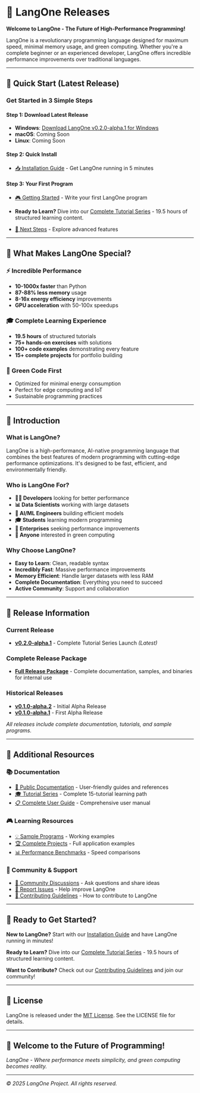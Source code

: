 # 🚀 LangOne Releases

**Welcome to LangOne - The Future of High-Performance Programming!**

LangOne is a revolutionary programming language designed for maximum speed, minimal memory usage, and green computing. Whether you're a complete beginner or an experienced developer, LangOne offers incredible performance improvements over traditional languages.

---

## 🎯 **Quick Start (Latest Release)**

### **Get Started in 3 Simple Steps**

#### **Step 1: Download Latest Release**
- **Windows**: [Download LangOne v0.2.0-alpha.1 for Windows](public-release/windows-x64/langone.exe)
- **macOS**: Coming Soon
- **Linux**: Coming Soon

#### **Step 2: Quick Install**
- [📥 Installation Guide](public-release/INSTALLATION.md) - Get LangOne running in 5 minutes

#### **Step 3: Your First Program**
- [🎮 Getting Started](public-release/GETTING_STARTED.md) - Write your first LangOne program

- **Ready to Learn?** Dive into our [Complete Tutorial Series](public-release/tutorials/README.md) - 19.5 hours of structured learning content.

- [🚀 Next Steps](public-release/tutorials/15-complete-project.md) - Explore advanced features

---

## 🌟 **What Makes LangOne Special?**

### **⚡ Incredible Performance**
- **10-1000x faster** than Python
- **87-88% less memory** usage
- **8-16x energy efficiency** improvements
- **GPU acceleration** with 50-100x speedups

### **🎓 Complete Learning Experience**
- **19.5 hours** of structured tutorials
- **75+ hands-on exercises** with solutions
- **100+ code examples** demonstrating every feature
- **15+ complete projects** for portfolio building

### **🌱 Green Code First**
- Optimized for minimal energy consumption
- Perfect for edge computing and IoT
- Sustainable programming practices

---

## 📖 **Introduction**

### **What is LangOne?**
LangOne is a high-performance, AI-native programming language that combines the best features of modern programming with cutting-edge performance optimizations. It's designed to be fast, efficient, and environmentally friendly.

### **Who is LangOne For?**
- **👨‍💻 Developers** looking for better performance
- **📊 Data Scientists** working with large datasets
- **🤖 AI/ML Engineers** building efficient models
- **🎓 Students** learning modern programming
- **🏢 Enterprises** seeking performance improvements
- **🌱 Anyone** interested in green computing

### **Why Choose LangOne?**
- **Easy to Learn**: Clean, readable syntax
- **Incredibly Fast**: Massive performance improvements
- **Memory Efficient**: Handle larger datasets with less RAM
- **Complete Documentation**: Everything you need to succeed
- **Active Community**: Support and collaboration

---

## 📂 **Release Information**

### **Current Release**
- **[v0.2.0-alpha.1](public-release/README.md)** - Complete Tutorial Series Launch *(Latest)*

### **Complete Release Package**
- **[Full Release Package](marketing/complete-release/README.md)** - Complete documentation, samples, and binaries for internal use

### **Historical Releases**
- **[v0.1.0-alpha.2](marketing/complete-release/README.md)** - Initial Alpha Release
- **[v0.1.0-alpha.1](marketing/complete-release/README.md)** - First Alpha Release

*All releases include complete documentation, tutorials, and sample programs.*

---

## 🔗 **Additional Resources**

### **📚 Documentation**
- [📖 Public Documentation](public-release/README.md) - User-friendly guides and references
- [🎓 Tutorial Series](public-release/tutorials/README.md) - Complete 15-tutorial learning path
- [📋 Complete User Guide](marketing/complete-release/USER_GUIDE.md) - Comprehensive user manual

### **🎮 Learning Resources**
- [💡 Sample Programs](public-release/samples/README.md) - Working examples
- [🏆 Complete Projects](public-release/tutorials/15-complete-project.md) - Full application examples
- [📊 Performance Benchmarks](marketing/complete-release/docs/Tutorials/13_Performance_Optimization.md) - Speed comparisons

### **🤝 Community & Support**
- [💬 Community Discussions](https://github.com/langone-project/langone/discussions) - Ask questions and share ideas
- [🐛 Report Issues](https://github.com/langone-project/langone/issues) - Help improve LangOne
- [📝 Contributing Guidelines](CONTRIBUTING.md) - How to contribute to LangOne


---

## 🚀 **Ready to Get Started?**

**New to LangOne?** Start with our [Installation Guide](public-release/INSTALLATION.md) and have LangOne running in minutes!

**Ready to Learn?** Dive into our [Complete Tutorial Series](public-release/tutorials/README.md) - 19.5 hours of structured learning content.

**Want to Contribute?** Check out our [Contributing Guidelines](CONTRIBUTING.md) and join our community!

---

## 📄 **License**

LangOne is released under the [MIT License](LICENSE). See the LICENSE file for details.

---

## 🎊 **Welcome to the Future of Programming!**

*LangOne - Where performance meets simplicity, and green computing becomes reality.*

---

*© 2025 LangOne Project. All rights reserved.*
